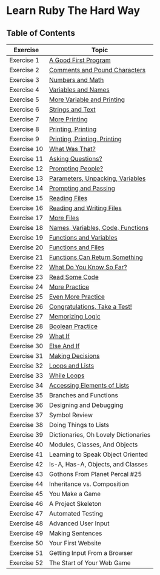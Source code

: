 # Learn Ruby The Hard Way

## Table of Contents
| Exercise                | Topic           
|--------------------|---------------------| 
| Exercise 1 | [A Good First Program](exercises/ex1.rb)
| Exercise 2 | [Comments and Pound Characters](exercises/ex2.rb)
| Exercise 3 | [Numbers and Math](exercises/ex3.rb)
| Exercise 4 | [Variables and Names](exercises/ex4.rb)
| Exercise 5 | [More Variable and Printing](exercises/ex5.rb)
| Exercise 6 | [Strings and Text](exercises/ex6.rb)
| Exercise 7 | [More Printing](exercises/ex7.rb)
| Exercise 8 | [Printing, Printing](exercises/ex8.rb)
| Exercise 9 | [Printing, Printing, Printing](exercises/ex9.rb)
| Exercise 10 | [What Was That?](exercises/ex10.rb)
| Exercise 11 | [Asking Questions?](exercises/ex11.rb)
| Exercise 12 | [Prompting People?](exercises/ex12.rb)
| Exercise 13 | [Parameters, Unpacking, Variables](exercises/ex13.rb)
| Exercise 14 | [Prompting and Passing](exercises/ex14.rb)
| Exercise 15 | [Reading Files](exercises/ex15.rb)
| Exercise 16 | [Reading and Writing Files](exercises/ex16.rb)
| Exercise 17 | [More Files](exercises/ex17.rb)
| Exercise 18 | [Names, Variables, Code, Functions](exercises/ex18.rb)
| Exercise 19 | [Functions and Variables](exercises/ex19.rb)
| Exercise 20 | [Functions and Files](exercises/ex20.rb)
| Exercise 21 | [Functions Can Return Something](exercies/ex21.rb)
| Exercise 22 | [What Do You Know So Far?](exercises/ex22.md)
| Exercise 23 | [Read Some Code](exercises/ex23.rb)
| Exercise 24 | [More Practice](exercises/ex24.rb)
| Exercise 25 | [Even More Practice](exercises/ex25.rb)
| Exercise 26 | [Congratulations, Take a Test!](exercises/ex26.rb)
| Exercise 27 | [Memorizing Logic](exercises/ex27.md)
| Exercise 28 | [Boolean Practice](exercises/ex28.rb)
| Exercise 29 | [What If](exercises/ex29.rb)
| Exercise 30 | [Else And If](exercises/ex30.rb)
| Exercise 31 | [Making Decisions](exercises/ex31.rb)
| Exercise 32 | [Loops and Lists](exercises/ex32.rb)
| Exercise 33 | [While Loops](exercises/ex33.rb)
| Exercise 34 | [Accessing Elements of Lists](exercises/ex34.rb)
| Exercise 35 | Branches and Functions
| Exercise 36 | Designing and Debugging
| Exercise 37 | Symbol Review
| Exercise 38 | Doing Things to Lists
| Exercise 39 | Dictionaries, Oh Lovely Dictionaries
| Exercise 40 | Modules, Classes, And Objects
| Exercise 41 | Learning to Speak Object Oriented
| Exercise 42 | Is-A, Has-A, Objects, and Classes
| Exercise 43 | Gothons From Planet Percal #25
| Exercise 44 | Inheritance vs. Composition
| Exercise 45 | You Make a Game
| Exercise 46 | A Project Skeleton
| Exercise 47 | Automated Testing
| Exercise 48 | Advanced User Input
| Exercise 49 | Making Sentences
| Exercise 50 | Your First Website
| Exercise 51 | Getting Input From a Browser
| Exercise 52 | The Start of Your Web Game
